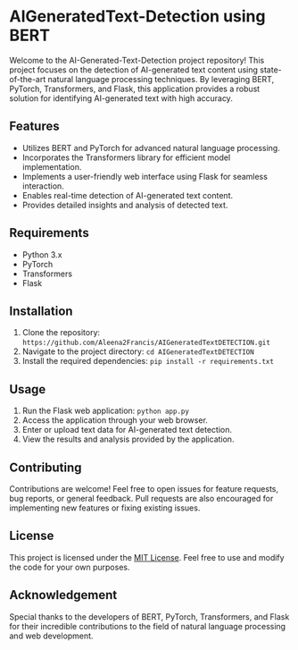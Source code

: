 # AIGeneratedText-Detection using BERT
Welcome to the AI-Generated-Text-Detection project repository! This project focuses on the detection of AI-generated text content using state-of-the-art natural language processing techniques. By leveraging BERT, PyTorch, Transformers, and Flask, this application provides a robust solution for identifying AI-generated text with high accuracy.
## Features

  * Utilizes BERT and PyTorch for advanced natural language processing.
  * Incorporates the Transformers library for efficient model implementation.
  * Implements a user-friendly web interface using Flask for seamless interaction.
  * Enables real-time detection of AI-generated text content.
  * Provides detailed insights and analysis of detected text.
## Requirements
  * Python 3.x
  * PyTorch
  * Transformers
  * Flask
## Installation
1. Clone the repository: `https://github.com/Aleena2Francis/AIGeneratedTextDETECTION.git`
2. Navigate to the project directory: `cd AIGeneratedTextDETECTION`
3. Install the required dependencies: `pip install -r requirements.txt`
## Usage
1. Run the Flask web application: `python app.py`
2. Access the application through your web browser.
3. Enter or upload text data for AI-generated text detection.
4. View the results and analysis provided by the application.
## Contributing
Contributions are welcome! Feel free to open issues for feature requests, bug reports, or general feedback. Pull requests are also encouraged for implementing new features or fixing existing issues.
## License
This project is licensed under the [MIT License](https://github.com/Aleena2Francis/AIGeneratedTextDETECTION/blob/main/LICENSE). Feel free to use and modify the code for your own purposes.
## Acknowledgement
Special thanks to the developers of BERT, PyTorch, Transformers, and Flask for their incredible contributions to the field of natural language processing and web development.


